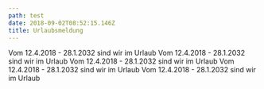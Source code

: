 ```yaml
---
path: test
date: 2018-09-02T08:52:15.146Z
title: Urlaubsmeldung
---
```

Vom 12.4.2018 - 28.1.2032 sind wir im Urlaub 
Vom 12.4.2018 - 28.1.2032 sind wir im Urlaub 
Vom 12.4.2018 - 28.1.2032 sind wir im Urlaub 
Vom 12.4.2018 - 28.1.2032 sind wir im Urlaub 
Vom 12.4.2018 - 28.1.2032 sind wir im Urlaub 
